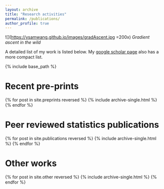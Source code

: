 ```yaml
---
layout: archive
title: "Research activities"
permalink: /publications/
author_profile: true
---
```


![](https://ysamwang.github.io/images/gradAscent.jpg =200x)
*Gradient ascent in the wild*

A detailed list of my work is listed below. My [google scholar page](https://scholar.google.com/citations?user=ih_LeQYAAAAJ&hl=en) also has a more compact list. 
  
{% include base_path %}

Recent pre-prints
=====
{% for post in site.preprints reversed %} {% include archive-single.html %} {% endfor %}



Peer reviewed statistics publications
=====
{% for post in site.publications reversed %} {% include archive-single.html %} {% endfor %}


Other works
=====
{% for post in site.other reversed %} {% include archive-single.html %} {% endfor %}
